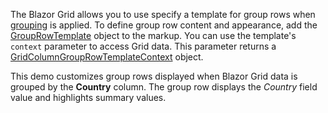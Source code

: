 The Blazor Grid allows you to use specify a template for group rows when [grouping](https://docs.devexpress.com/Blazor/DevExpress.Blazor.DxGrid.ShowGroupPanel) is applied. To define group row content and appearance, add the [GroupRowTemplate](https://docs.devexpress.com/Blazor/DevExpress.Blazor.DxGrid.GroupRowTemplate) object to the markup. You can use the template's `context` parameter to access Grid data. This parameter returns a [GridColumnGroupRowTemplateContext](https://docs.devexpress.com/Blazor/DevExpress.Blazor.GridColumnGroupRowTemplateContext) object. 

This demo customizes group rows displayed when Blazor Grid data is grouped by the **Country** column. The group row displays the *Country* field value and highlights summary values. 
